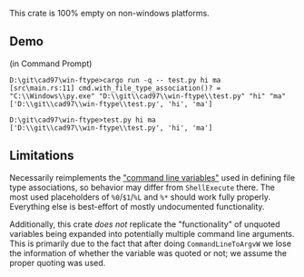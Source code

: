 This crate is 100% empty on non-windows platforms.

## Demo

(in Command Prompt)

```text
D:\git\cad97\win-ftype>cargo run -q -- test.py hi ma
[src\main.rs:11] cmd.with_file_type_association()? = "C:\\Windows\\py.exe" "D:\\git\\cad97\\win-ftype\\test.py" "hi" "ma"
['D:\\git\\cad97\\win-ftype\\test.py', 'hi', 'ma']

D:\git\cad97\win-ftype>test.py hi ma
['D:\\git\\cad97\\win-ftype\\test.py', 'hi', 'ma']
```

## Limitations

Necessarily reimplements the ["command line variables"](https://superuser.com/a/473602)
used in defining file type associations, so behavior may differ from `ShellExecute` there.
The most used placeholders of `%0`/`$1`/`%L` and `%*` should work fully properly.
Everything else is best-effort of mostly undocumented functionality.

Additionally, this crate *does not* replicate the "functionality" of unquoted variables
being expanded into potentially multiple command line arguments. This is primarily due
to the fact that after doing `CommandLineToArgvW` we lose the information of whether the
variable was quoted or not; we assume the proper quoting was used.
